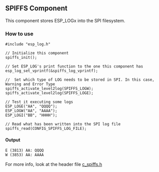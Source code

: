 ## SPIFFS Component
This component stores ESP_LOGx into the SPI filesystem.

### How to use
```
#include "esp_log.h"
```

```
// Initialize this component
spiffs_init();

// Set ESP_LOG's print function to the one this component has
esp_log_set_vprintf(&spiffs_log_vprintf);

//  Set which type of LOG needs to be stored in SPI. In this case, Warning and Error Type
spiffs_activate_level2log(SPIFFS_LOGW);
spiffs_activate_level2log(SPIFFS_LOGE);

// Test it executing some logs
ESP_LOGE("AA", "QQQQ");
ESP_LOGW("AA", "AAAA");
ESP_LOGI("BB", "HHHH");

// Read what has been written into the SPI log file
spiffs_read(CONFIG_SPIFFS_LOG_FILE);
```

#### Output
```
E (3813) AA: QQQQ
W (3853) AA: AAAA
```

For more info, look at the header file [c_spiffs.h](./include/c_spiffs.h)